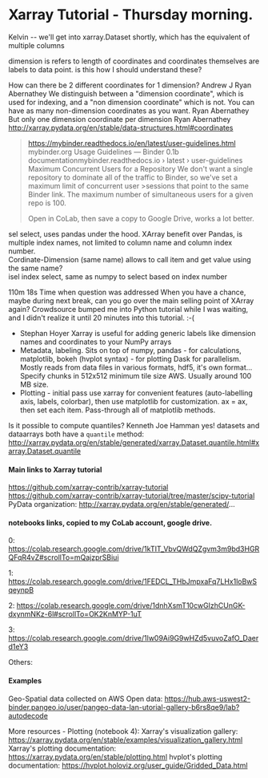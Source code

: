 # Xarray Tutorial - Thursday morning.

Kelvin -- we'll get into xarray.Dataset shortly, which has the equivalent of multiple columns

dimension is refers to length of coordinates and coordinates themselves are labels to data point. is this how I should understand these?

How can there be 2 different coordinates for 1 dimension?
Andrew J
Ryan Abernathey We distinguish between a "dimension coordinate", which is used for indexing, and a "non dimension coordinate" which is not. You can have as many non-dimension coordinates as you want.
Ryan Abernathey But only one dimension coordinate per dimension
Ryan Abernathey http://xarray.pydata.org/en/stable/data-structures.html#coordinates

>https://mybinder.readthedocs.io/en/latest/user-guidelines.html
>mybinder.org Usage Guidelines — Binder 0.1b documentationmybinder.readthedocs.io › latest › user-guidelines
>Maximum Concurrent Users for a Repository We don't want a single repository to dominate all of the traffic to Binder, so we've set a maximum limit of concurrent user >sessions that point to the same Binder link. The maximum number of simultaneous users for a given repo is 100.
>
>Open in CoLab, then save a copy to Google Drive, works a lot better.  

sel select, uses pandas under the hood.
XArray benefit over Pandas, is multiple index names, not limited to column name and column index number.  
Cordinate-Dimension (same name) allows to call item and get value using the same name?  
isel index select, same as numpy to select based on index number

110m 18s
Time when question was addressed
When you have a chance, maybe during next break, can you go over the main selling point of XArray again? Crowdsource bumped me into Python tutorial while I was waiting, and I didn't realize it until 20 minutes into this tutorial. :-(  
  * Stephan Hoyer Xarray is useful for adding generic labels like dimension names and coordinates to your NumPy arrays  
  * Metadata, labeling.  Sits on top of numpy, pandas - for calculations, matplotlib, bokeh (hvplot syntax) - for plotting 
    Dask for parallelism.  Mostly reads from data files in various formats, hdf5, it's own format... 
    Specify chunks in 512x512 minimum tile size AWS. Usually around 100 MB size.  
  * Plotting - initial pass use xarray for convenient features (auto-labelling axis, labels, colorbar), then use matplotlib for customization. 
    ax = ax, then set each item.  Pass-through all of matplotlib methods.  

Is it possible to compute quantiles?
Kenneth
Joe Hamman yes! datasets and dataarrays both have a `quantile` method: http://xarray.pydata.org/en/stable/generated/xarray.Dataset.quantile.html#xarray.Dataset.quantile


#### Main links to Xarray tutorial  

https://github.com/xarray-contrib/xarray-tutorial   
https://github.com/xarray-contrib/xarray-tutorial/tree/master/scipy-tutorial  
PyData organization:  http://xarray.pydata.org/en/stable/generated/...  

#### notebooks links, copied to my CoLab account, google drive.  

0:  https://colab.research.google.com/drive/1kTIT_VbvQWdQZgvm3m9bd3HGRQFqR4vZ#scrollTo=mQajzprSBiui 

1:  https://colab.research.google.com/drive/1FEDCL_THbJmpxaFq7LHx1loBwSqeynpB  

2:  https://colab.research.google.com/drive/1dnhXsmT10cwGIzhCUnGK-dxynmNKz-6l#scrollTo=OK2KnMYP-1uT  

3:  https://colab.research.google.com/drive/1lw09Ai9G9wHZd5vuvoZafO_Daerd1eY3  

Others:  

#### Examples  

Geo-Spatial data collected on AWS Open data:
https://hub.aws-uswest2-binder.pangeo.io/user/pangeo-data-lan-utorial-gallery-b6rs8qe9/lab?autodecode  


More resources - Plotting (notebook 4): 
Xarray's visualization gallery: https://xarray.pydata.org/en/stable/examples/visualization_gallery.html
Xarray's plotting documentation: https://xarray.pydata.org/en/stable/plotting.html
hvplot's plotting documentation: https://hvplot.holoviz.org/user_guide/Gridded_Data.html

